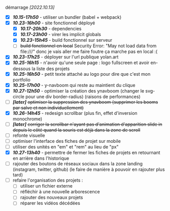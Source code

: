 démarrage *[2022.10.13]*
- [X] ***10.15-17h50*** - utiliser un bundler (babel + webpack)
- [X] ***10.23-16h00*** - site fonctionnel déployé
  - [X] ***10.17-20h30*** - dependencies
  - [X] ***10.17-23h00*** - virer les implicit globals
  - [X] ***10.23-15h45*** - build fonctionnel sur serveur
  - [ ] ~~build fonctionnel en local~~ Security Error: "May not load data from file:///" donc je vais aller me faire foutre ça marche pas en local :(
- [X] ***10.23-17h25*** - déployer sur l'url publique yolan.art
- [X] ***10.25-16h15*** - n'avoir qu'une seule page : logo fullscreen et avoir en-dessous la liste des projets
- [X] ***10.25-16h50*** - petit texte attaché au logo pour dire que c'est mon portfolio
- [X] ***10.25-17h00*** - y-navboom qui reste au maintient du clique
- [X] ***10.27-12h50*** - optimiser la création des ynavboom (changer le svg-circle pour une div border-radius) (raisons de performances)
- [ ] ***[later]*** ~~optimiser la suppression des ynavboom (supprimer les booms par salve et non individuellement)~~
- [X] ***10.26-14h45*** - redesign scrollbar (plus fin, effet d'inversion monochrome)
- [ ] ***[later]*** ~~corriger la scrollbar n'ayant pas d'animation d'apparition slide in depuis le côté quand la souris est déjà dans la zone de scroll~~
- [ ] refonte visuelle
- [ ] optimiser l'interface des fiches de projet sur mobile
- [ ] utiliser des unités en "em" et "rem" au lieu de "px"
- [X] ***10.27-13h40*** - permettre de fermer les fiches de projets en retournant en arrière dans l'historique
- [ ] rajouter des boutons de réseaux sociaux dans la zone landing (instagram, twitter, github) (le faire de manière à pouvoir en rajouter plus tard)
- [ ] refaire l'organisation des projets :
  - [ ] utiliser un fichier externe
  - [ ] réfléchir à une nouvelle arborescence
  - [ ] rajouter des nouveaux projets
  - [ ] réparer les vidéos décédées

